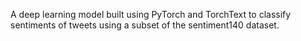 A deep learning model built using PyTorch and TorchText to classify sentiments of tweets using a subset of the sentiment140 dataset.

